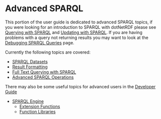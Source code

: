 # Advanced SPARQL

This portion of the user guide is dedicated to advanced SPARQL topics, if you were looking for an introduction to SPARQL with dotNetRDF please see [Querying with SPARQL](querying_with_sparql.md) and [Updating with SPARQL](updating_with_sparql.md).  If you are having problems with a query not returning results you may want to look at the [Debugging SPARQL Queries](howto/debug_sparql_queries.md) page.

Currently the following topics are covered:

* [SPARQL Datasets](sparql_datasets.md)
* [Result Formatting](result_formatting.md)
* [Full Text Querying with SPARQL](full_text_querying_with_sparql.md)
* [Advanced SPARQL Operations](advanced_sparql_operations.md)

There may also be some useful topics for advanced users in the [Developer Guide](/developer_guide/index.md)

* [SPARQL Engine](/developer_guide/sparql/sparql_engine.md)
  * [Extension Functions](/developer_guide/sparql/extension_functions.md)
  * [Function Libraries](/developer_guide/sparql/function_libraries.md)